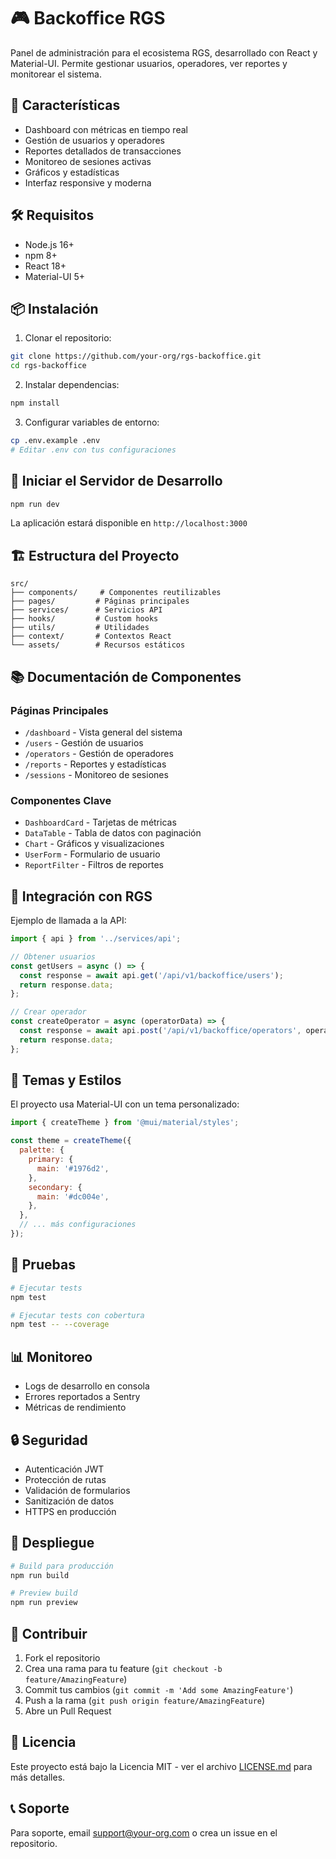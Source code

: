 # 🎮 Backoffice RGS

Panel de administración para el ecosistema RGS, desarrollado con React y Material-UI. Permite gestionar usuarios, operadores, ver reportes y monitorear el sistema.

## 🚀 Características

- Dashboard con métricas en tiempo real
- Gestión de usuarios y operadores
- Reportes detallados de transacciones
- Monitoreo de sesiones activas
- Gráficos y estadísticas
- Interfaz responsive y moderna

## 🛠️ Requisitos

- Node.js 16+
- npm 8+
- React 18+
- Material-UI 5+

## 📦 Instalación

1. Clonar el repositorio:
```bash
git clone https://github.com/your-org/rgs-backoffice.git
cd rgs-backoffice
```

2. Instalar dependencias:
```bash
npm install
```

3. Configurar variables de entorno:
```bash
cp .env.example .env
# Editar .env con tus configuraciones
```

## 🚀 Iniciar el Servidor de Desarrollo

```bash
npm run dev
```

La aplicación estará disponible en `http://localhost:3000`

## 🏗️ Estructura del Proyecto

```
src/
├── components/     # Componentes reutilizables
├── pages/         # Páginas principales
├── services/      # Servicios API
├── hooks/         # Custom hooks
├── utils/         # Utilidades
├── context/       # Contextos React
└── assets/        # Recursos estáticos
```

## 📚 Documentación de Componentes

### Páginas Principales
- `/dashboard` - Vista general del sistema
- `/users` - Gestión de usuarios
- `/operators` - Gestión de operadores
- `/reports` - Reportes y estadísticas
- `/sessions` - Monitoreo de sesiones

### Componentes Clave
- `DashboardCard` - Tarjetas de métricas
- `DataTable` - Tabla de datos con paginación
- `Chart` - Gráficos y visualizaciones
- `UserForm` - Formulario de usuario
- `ReportFilter` - Filtros de reportes

## 🔑 Integración con RGS

Ejemplo de llamada a la API:

```javascript
import { api } from '../services/api';

// Obtener usuarios
const getUsers = async () => {
  const response = await api.get('/api/v1/backoffice/users');
  return response.data;
};

// Crear operador
const createOperator = async (operatorData) => {
  const response = await api.post('/api/v1/backoffice/operators', operatorData);
  return response.data;
};
```

## 🎨 Temas y Estilos

El proyecto usa Material-UI con un tema personalizado:

```javascript
import { createTheme } from '@mui/material/styles';

const theme = createTheme({
  palette: {
    primary: {
      main: '#1976d2',
    },
    secondary: {
      main: '#dc004e',
    },
  },
  // ... más configuraciones
});
```

## 🧪 Pruebas

```bash
# Ejecutar tests
npm test

# Ejecutar tests con cobertura
npm test -- --coverage
```

## 📊 Monitoreo

- Logs de desarrollo en consola
- Errores reportados a Sentry
- Métricas de rendimiento

## 🔒 Seguridad

- Autenticación JWT
- Protección de rutas
- Validación de formularios
- Sanitización de datos
- HTTPS en producción

## 🚀 Despliegue

```bash
# Build para producción
npm run build

# Preview build
npm run preview
```

## 🤝 Contribuir

1. Fork el repositorio
2. Crea una rama para tu feature (`git checkout -b feature/AmazingFeature`)
3. Commit tus cambios (`git commit -m 'Add some AmazingFeature'`)
4. Push a la rama (`git push origin feature/AmazingFeature`)
5. Abre un Pull Request

## 📝 Licencia

Este proyecto está bajo la Licencia MIT - ver el archivo [LICENSE.md](LICENSE.md) para más detalles.

## 📞 Soporte

Para soporte, email support@your-org.com o crea un issue en el repositorio.
